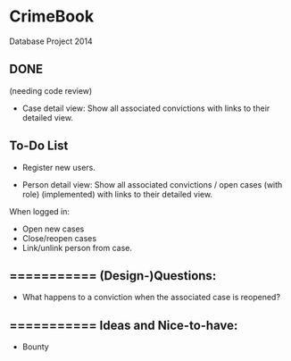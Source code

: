 CrimeBook
=========

Database Project 2014

DONE
-----------
(needing code review)

- Case detail view: Show all associated convictions with links to their detailed view.


To-Do List
-----------

- Register new users.

- Person detail view: Show all associated convictions / open cases (with role) (implemented) with links to their detailed view.


When logged in:
  - Open new cases
  - Close/reopen cases
  - Link/unlink person from case.
  


===========
(Design-)Questions:
-----------

- What happens to a conviction when the associated case is reopened?


===========
Ideas and Nice-to-have:
-----------

- Bounty

